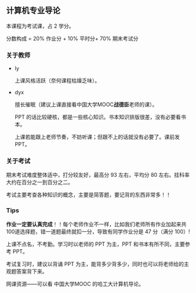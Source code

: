 ## 计算机专业导论

本课程为考试课，占 2 学分。

分数构成 = 20% 作业分 + 10% 平时分+ 70% 期末考试分

### 关于教师

- ly

  上课风格活跃（奈何课程枯燥乏味）。

- dyx

  擅长催眠（建议上课直接看中国大学MOOC**战德臣**老师的课）。
  
  PPT 的话比较硬核，都是一些核心知识。书本知识排版很差，没有必要看书本。
  
  上课若能跟上老师节奏，不妨听课；但跟不上的话就没有必要了。课前发 PPT。

### 关于考试

期末考试难度整体适中，打分较友好，最高分 93 左右，平均分 80 左右。挂科率大约在百分之一到百分之二。

考试主要考查各种知识的概念，主要是简答题，要记背的东西非常多！！

### Tips

**作业一定要认真完成**！！每个老师作业不一样，比如我们老师所有作业加起来共100道选择题，错一道题最终就扣一分，导致有同学作业分是 47 分（满分 100）!

上课不点名，不考勤。学习时以老师的 PPT 为主，PPT 和书本有所不同，主要参考 PPT。

考试复习时，建议以背诵 PPT 为主，能背多少背多少，同时也可以将老师给的主观题答案背下来。

网课资源——可以看 中国大学MOOC 的哈工大计算机导论。
